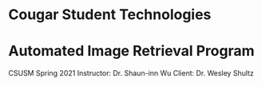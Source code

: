 # Cougar Student Technologies
# Automated Image Retrieval Program
CSUSM Spring 2021
Instructor: Dr. Shaun-inn Wu
Client: Dr. Wesley Shultz

